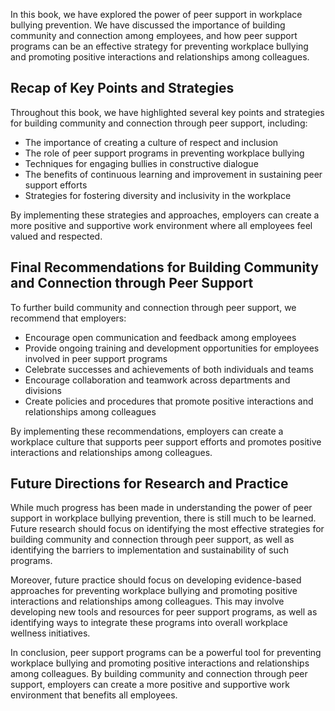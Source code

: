 
In this book, we have explored the power of peer support in workplace bullying prevention. We have discussed the importance of building community and connection among employees, and how peer support programs can be an effective strategy for preventing workplace bullying and promoting positive interactions and relationships among colleagues.

Recap of Key Points and Strategies
----------------------------------

Throughout this book, we have highlighted several key points and strategies for building community and connection through peer support, including:

* The importance of creating a culture of respect and inclusion
* The role of peer support programs in preventing workplace bullying
* Techniques for engaging bullies in constructive dialogue
* The benefits of continuous learning and improvement in sustaining peer support efforts
* Strategies for fostering diversity and inclusivity in the workplace

By implementing these strategies and approaches, employers can create a more positive and supportive work environment where all employees feel valued and respected.

Final Recommendations for Building Community and Connection through Peer Support
--------------------------------------------------------------------------------

To further build community and connection through peer support, we recommend that employers:

* Encourage open communication and feedback among employees
* Provide ongoing training and development opportunities for employees involved in peer support programs
* Celebrate successes and achievements of both individuals and teams
* Encourage collaboration and teamwork across departments and divisions
* Create policies and procedures that promote positive interactions and relationships among colleagues

By implementing these recommendations, employers can create a workplace culture that supports peer support efforts and promotes positive interactions and relationships among colleagues.

Future Directions for Research and Practice
-------------------------------------------

While much progress has been made in understanding the power of peer support in workplace bullying prevention, there is still much to be learned. Future research should focus on identifying the most effective strategies for building community and connection through peer support, as well as identifying the barriers to implementation and sustainability of such programs.

Moreover, future practice should focus on developing evidence-based approaches for preventing workplace bullying and promoting positive interactions and relationships among colleagues. This may involve developing new tools and resources for peer support programs, as well as identifying ways to integrate these programs into overall workplace wellness initiatives.

In conclusion, peer support programs can be a powerful tool for preventing workplace bullying and promoting positive interactions and relationships among colleagues. By building community and connection through peer support, employers can create a more positive and supportive work environment that benefits all employees.
